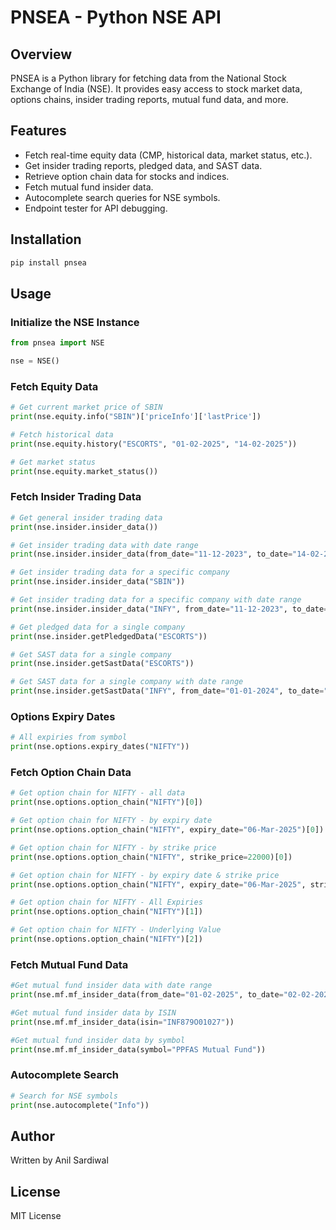# PNSEA - Python NSE API

## Overview
PNSEA is a Python library for fetching data from the National Stock Exchange of India (NSE). It provides easy access to stock market data, options chains, insider trading reports, mutual fund data, and more.

## Features
- Fetch real-time equity data (CMP, historical data, market status, etc.).
- Get insider trading reports, pledged data, and SAST data.
- Retrieve option chain data for stocks and indices.
- Fetch mutual fund insider data.
- Autocomplete search queries for NSE symbols.
- Endpoint tester for API debugging.

## Installation
```bash
pip install pnsea
```

## Usage

### Initialize the NSE Instance
```python
from pnsea import NSE

nse = NSE()
```

### Fetch Equity Data
```python
# Get current market price of SBIN
print(nse.equity.info("SBIN")['priceInfo']['lastPrice'])

# Fetch historical data
print(nse.equity.history("ESCORTS", "01-02-2025", "14-02-2025"))

# Get market status
print(nse.equity.market_status())
```

### Fetch Insider Trading Data
```python
# Get general insider trading data
print(nse.insider.insider_data())

# Get insider trading data with date range
print(nse.insider.insider_data(from_date="11-12-2023", to_date="14-02-2025"))

# Get insider trading data for a specific company
print(nse.insider.insider_data("SBIN"))

# Get insider trading data for a specific company with date range
print(nse.insider.insider_data("INFY", from_date="11-12-2023", to_date="14-02-2025"))

# Get pledged data for a single company
print(nse.insider.getPledgedData("ESCORTS"))

# Get SAST data for a single company
print(nse.insider.getSastData("ESCORTS"))

# Get SAST data for a single company with date range
print(nse.insider.getSastData("INFY", from_date="01-01-2024", to_date="01-02-2025"))
```

### Options Expiry Dates
```python
# All expiries from symbol
print(nse.options.expiry_dates("NIFTY"))
```

### Fetch Option Chain Data
```python
# Get option chain for NIFTY - all data
print(nse.options.option_chain("NIFTY")[0])

# Get option chain for NIFTY - by expiry date
print(nse.options.option_chain("NIFTY", expiry_date="06-Mar-2025")[0])

# Get option chain for NIFTY - by strike price
print(nse.options.option_chain("NIFTY", strike_price=22000)[0])

# Get option chain for NIFTY - by expiry date & strike price
print(nse.options.option_chain("NIFTY", expiry_date="06-Mar-2025", strike_price=22000)[0])

# Get option chain for NIFTY - All Expiries
print(nse.options.option_chain("NIFTY")[1])

# Get option chain for NIFTY - Underlying Value
print(nse.options.option_chain("NIFTY")[2])
```

### Fetch Mutual Fund Data
```python
#Get mutual fund insider data with date range
print(nse.mf.mf_insider_data(from_date="01-02-2025", to_date="02-02-2025"))

#Get mutual fund insider data by ISIN
print(nse.mf.mf_insider_data(isin="INF879O01027"))

#Get mutual fund insider data by symbol
print(nse.mf.mf_insider_data(symbol="PPFAS Mutual Fund"))
```


### Autocomplete Search
```python
# Search for NSE symbols
print(nse.autocomplete("Info"))
```

## Author
Written by Anil Sardiwal

## License
MIT License